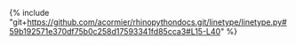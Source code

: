 {% include "git+https://github.com/acormier/rhinopythondocs.git/linetype/linetype.py#59b192571e370df75b0c258d17593341fd85cca3#L15-L40" %}

